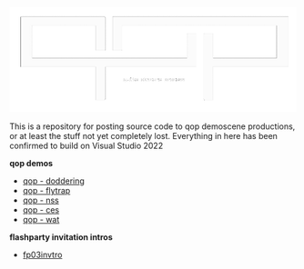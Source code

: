 ![](/images/qop-logo.png)

This is a repository for posting source code to qop demoscene productions, or at least the stuff not yet completely lost. 
Everything in here has been confirmed to build on Visual Studio 2022

**qop demos**

* [qop - doddering](/qop%20-%20doddering/)
* [qop - flytrap](/qop%20-%20flytrap/)
* [qop - nss](/qop%20-%20nss/)
* [qop - ces](/qop%20-%20ces/)
* [qop - wat](/qop%20-%20wat/)

**flashparty invitation intros**

* [fp03invtro](/fp03invtro/)
